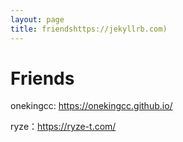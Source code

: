 ```yaml
---
layout: page
title: friendshttps://jekyllrb.com)
---
```


# Friends

onekingcc:  https://onekingcc.github.io/

ryze：https://ryze-t.com/


